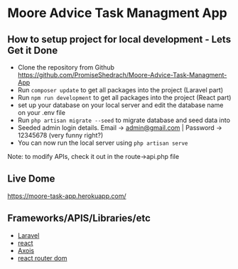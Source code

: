 # Moore Advice Task Managment App

## How to setup project for local development - Lets Get it Done
* Clone the repository from Github https://github.com/PromiseShedrach/Moore-Advice-Task-Managment-App
* Run  `composer update` to get all packages into the project (Laravel part)
* Run  `npm run development` to get all packages into the project (React part)
* set up your database on your local server and edit the database name on your .env file
* Run  `php artisan migrate --seed` to migrate database and seed data into
* Seeded admin login details. Email -> admin@gmail.com | Password -> 12345678 (very funny right?)
* You can now run the local server using `php artisan serve`


Note: to modify APIs, check it out in the route->api.php file

## Live Dome
https://moore-task-app.herokuapp.com/


## Frameworks/APIS/Libraries/etc
* [Laravel](https://laravel.com/)
* [react](https://facebook.github.io/react/index.html)
* [Axois](https://www.npmjs.com/package/axios)
* [react router dom](https://www.google.com/url?sa=t&rct=j&q=&esrc=s&source=web&cd=&cad=rja&uact=8&ved=2ahUKEwig3-Xm0NDuAhU0EFkFHeUKDRUQFjAAegQIAhAC&url=https%3A%2F%2Freactrouter.com%2Fweb%2Fguides%2Fquick-start&usg=AOvVaw3H72zKhQxSokQ3r45-qj0O)


